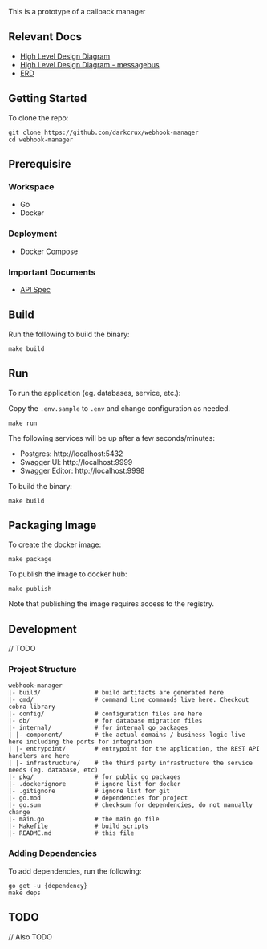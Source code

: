 
This is a prototype of a callback manager

## Relevant Docs

- [High Level Design Diagram](https://drive.google.com/file/d/1W2YoWduYUCeCu1H_IqT0eWtww7ZOnFj-/view?usp=sharing)
- [High Level Design Diagram - messagebus](https://drive.google.com/file/d/19ZDiUA9L2XLS_BwJMh0VHgldwSWVpXgw/view?usp=sharing)
- [ERD](https://drive.google.com/file/d/1QchuqKYSEu0D_vJBPYayy33KU3xEfO5d/view?usp=sharing)

## Getting Started

To clone the repo:

```shell
git clone https://github.com/darkcrux/webhook-manager
cd webhook-manager
```

## Prerequisire

### Workspace

- Go
- Docker

### Deployment

- Docker Compose

### Important Documents

- [API Spec](https://github.com/darkcrux/webhook-manager/blob/master/openapi.yaml)

## Build

Run the following to build the binary:

```shell
make build
```

## Run

To run the application (eg. databases, service, etc.):

Copy the `.env.sample` to `.env` and change configuration as needed.

```
make run
```

The following services will be up after a few seconds/minutes:

- Postgres: http://localhost:5432
- Swagger UI: http://localhost:9999
- Swagger Editor: http://localhost:9998

To build the binary:

```
make build
```

## Packaging Image

To create the docker image:

```
make package
```

To publish the image to docker hub:

```
make publish
```

Note that publishing the image requires access to the registry.

## Development

// TODO

### Project Structure

```
webhook-manager
|- build/               # build artifacts are generated here
|- cmd/                 # command line commands live here. Checkout cobra library
|- config/              # configuration files are here
|- db/                  # for database migration files
|- internal/            # for internal go packages 
| |- component/         # the actual domains / business logic live here including the ports for integration
| |- entrypoint/        # entrypoint for the application, the REST API handlers are here
| |- infrastructure/    # the third party infrastructure the service needs (eg. database, etc)
|- pkg/                 # for public go packages
|- .dockerignore        # ignore list for docker
|- .gitignore           # ignore list for git
|- go.mod               # dependencies for project
|- go.sum               # checksum for dependencies, do not manually change
|- main.go              # the main go file
|- Makefile             # build scripts
|- README.md            # this file
```

### Adding Dependencies

To add dependencies, run the following:

```shell
go get -u {dependency}
make deps
```

## TODO

// Also TODO

